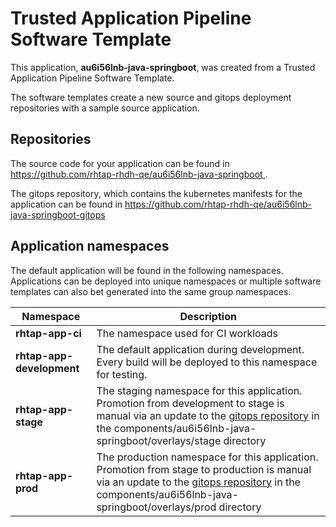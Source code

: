 # Trusted Application Pipeline Software Template

This application, **au6i56lnb-java-springboot**, was created from a Trusted Application Pipeline Software Template.

The software templates create a new source and gitops deployment repositories with a sample source application. 

## Repositories

The source code for your application can be found in [https://github.com/rhtap-rhdh-qe/au6i56lnb-java-springboot ](https://github.com/rhtap-rhdh-qe/au6i56lnb-java-springboot ).
 
The gitops repository, which contains the kubernetes manifests for the application can be found in 
[https://github.com/rhtap-rhdh-qe/au6i56lnb-java-springboot-gitops ](https://github.com/rhtap-rhdh-qe/au6i56lnb-java-springboot-gitops ) 

## Application namespaces 

The default application will be found in the following namespaces. Applications can be deployed into unique namespaces or multiple software templates can also bet generated into the same group namespaces.  

|  Namespace   |  Description   |  
| -------- | -------- |
| **rhtap-app-ci** | The namespace used for CI workloads |
| **rhtap-app-development** | The default application during development. Every build will be deployed to this namespace for testing. |
| **rhtap-app-stage** | The staging namespace for this application. Promotion from development to stage is manual via an update to the [gitops repository](https://github.com/rhtap-rhdh-qe/au6i56lnb-java-springboot-gitops ) in the components/au6i56lnb-java-springboot/overlays/stage directory |
| **rhtap-app-prod** | The production namespace for this application. Promotion from stage to production is manual via an update to the [gitops repository](https://github.com/rhtap-rhdh-qe/au6i56lnb-java-springboot-gitops ) in the components/au6i56lnb-java-springboot/overlays/prod directory |